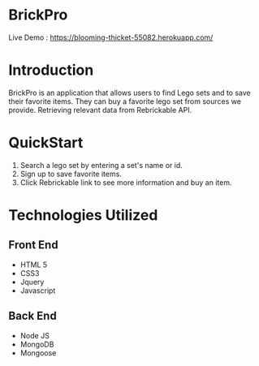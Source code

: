 # BrickPro
 
Live Demo : https://blooming-thicket-55082.herokuapp.com/

# Introduction

BrickPro is an application that allows users to find Lego sets and to save their favorite items. They can buy a favorite lego set from sources we provide. 
Retrieving relevant data from Rebrickable API.

# QuickStart

1. Search a lego set by entering a set's name or id. 
2. Sign up to save favorite items.
3. Click Rebrickable link to see more information and buy an item. 

# Technologies Utilized

## Front End

- HTML 5
- CSS3
- Jquery
- Javascript

## Back End

- Node JS
- MongoDB
- Mongoose
